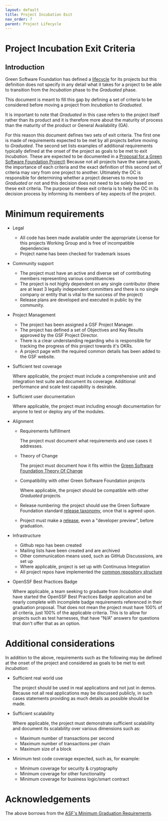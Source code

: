 ```yaml
---
layout: default
title: Project Incubation Exit
nav_order: 7
parent: Project Lifecycle
---
```

[//]: # (SPDX-License-Identifier: CC-BY-4.0)

# Project Incubation Exit Criteria

## Introduction

Green Software Foundation has defined a [lifecycle](./project-lifecycle.md) for its projects but this definition does not specify in any detail what it takes for a project to be able to transition from the *Incubation* phase to the *Graduated* phase.

This document is meant to fill this gap by defining a set of criteria to be considered before moving a project from *Incubation* to *Graduated*.

It is important to note that *Graduated* in this case refers to the project itself rather than its product and it is therefore more about the maturity of process than the maturity of the product or General Availability (GA).

For this reason this document defines two sets of exit criteria. The first one is made of requirements expected to be met by all projects before moving to *Graduated*. The second set lists examples of additional requirements typically defined at the onset of the project as goals to be met to exit *Incubation*. These are expected to be documented in a [Proposal for a Green Software Foundation Project)](TODO) Because not all projects have the same goals, the importance of each criteria and the exact definition of this second set of criteria may vary from one project to another. Ultimately the OC is responsible for determining whether a project deserves to move to *Graduated* or not and this decision does not need to be solely based on these exit criteria. The purpose of these exit criteria is to help the OC in its decision process by informing its members of key aspects of the project.

# Minimum requirements

- Legal

    - All code has been made available under the appropriate License for this projects Working Group and is free of incompatible dependencies
    - Project name has been checked for trademark issues

- Community support

    - The project must have an active and diverse set of contributing members representing various constituencies
    - The project is not highly dependent on any single contributor (there are at least 3 legally independent committers and there is no single company or entity that is vital to the success of the project)
    - Release plans are developed and executed in public by the community.

- Project Management
  
    - The project has been assigned a GSF Project Manager.
    - The project has defined a set of Objectives and Key Results approved by the GSF Project Director. 
    - There is a clear understanding regarding who is responsible for tracking the progress of this project towards it's OKRs.
    - A project page with the required common details has been added to the GSF website. 

- Sufficient test coverage

    Where applicable, the project must include a comprehensive unit and integration test suite and document its coverage. Additional performance and scale test capability is desirable.

- Sufficient user documentation

    Where applicable, the project must including enough documentation for anyone to test or deploy any of the modules.

- Alignment

    - Requirements fulfillment

        The project must document what requirements and use cases it addresses.

    - Theory of Change

        The project must document how it fits within the [Green Software Foundation Theory Of Change](https://greensoftware.foundation/articles/theory-of-change-defining-strategy-gsf)

    - Compatibility with other Green Software Foundation projects

        Where applicable, the project should be compatible with other *Graduated* projects.

    - Release numbering: the project should use the Green Software Foundation standard [release taxonomy](./release-taxonomy.md), once that is agreed upon.

    - Project must make a [release](./release-taxonomy.md), even a "developer preview", before graduation.
  
- Infrastructure

    - Github repo has been created
    - Mailing lists have been created and are archived
    - Other communication means used, such as GitHub Discusssions, are set up
    - Where applicable, project is set up with Continuous Integration
    - All project repos have implemented the [common repository structure](./repository-structure.md)

- OpenSSF Best Practices Badge

    Where applicable, a team seeking to graduate from *Incubation* shall have started the OpenSSF Best Practices Badge application and be nearly complete with incomplete badge requirements referenced in their graduation proposal. That does not mean the project must have 100% of all criteria, just 100% of the applicable criteria. This is to allow for projects such as test harnesses, that have "N/A" answers for questions that don't offer that as an option.

# Additional considerations

In addition to the above, requirements such as the following may be defined at the onset of the project and considered as goals to be met to exit *Incubation*:

- Sufficient real world use

    The project should be used in real applications and not just in demos. Because not all real applications may be discussed publicly, in such cases statements providing as much details as possible should be made.

- Sufficient scalability

    Where applicable, the project must demonstrate sufficient scalability and document its scalability over various dimensions such as:

    - Maximum number of transactions per second
    - Maximum number of transactions per chain
    - Maximum size of a block

- Minimum test code coverage expected, such as, for example:

    - Minimum coverage for security & cryptography
    - Minimum coverage for other functionality
    - Minimum coverage for business logic/smart contract

# Acknowledgements

The above borrows from the [ASF\'s Minimum Graduation Requirements](https://incubator.apache.org/incubation/Incubation_Policy.html#Graduating+from+the+Incubator).
